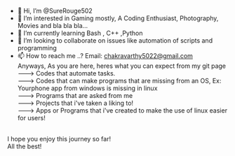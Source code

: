 - 👋 Hi, I’m @SureRouge502
- 👀 I’m interested in Gaming mostly, A Coding Enthusiast, Photography, Movies and bla bla bla...
- 🌱 I’m currently learning Bash , C++ ,Python
- 💞️ I’m looking to collaborate on issues like automation of scripts and programming
- 📫 How to reach me ..?
Email: chakravarthy5022@gmail.com</br>
Anyways, As you are here, heres what you can expect from my git page</br>
---> Codes that automate tasks.</br>
---> Codes that can make programs that are missing from an OS,  Ex: Yourphone app from windows is missing in linux</br>
---> Programs that are asked from me</br>
---> Projects that i've taken a liking to!</br>
---> Apps or Programs that i've created to make the use of linux easier for users!
</br>
I hope you enjoy this journey so far!</br>
All the best!</br>
<!---
SureRouge502/SureRouge502 is a ✨ special ✨ repository because its `README.md` (this file) appears on your GitHub profile.
You can click the Preview link to take a look at your changes.
--->
